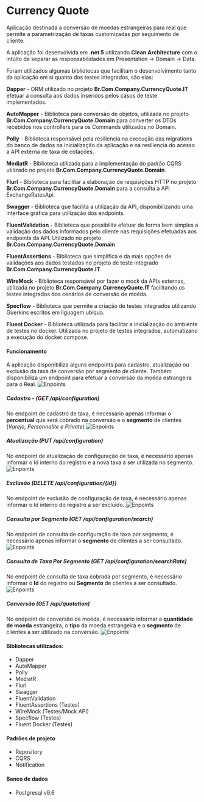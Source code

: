 # Currency Quote
Aplicação destinada a conversão de moedas estrangeiras para real que permite a parametrização de taxas customizadas por seguimento de cliente. 

A aplicação foi desenvolvida em **.net 5** utilizando **Clean Architecture** com o intúito de separar as responsabilidades em Presentation -> Domain -> Data.

Foram utilizados algumas bibliotecas que facilitam o desenvolvimento tanto da aplicação em si quanto dos testes integrados, são elas:

**Dapper** - ORM utilizado no projeto **Br.Com.Company.CurrencyQuote.IT** efetuar a consulta aos dados inseridos pelos casos de teste implementados.

**AutoMapper** - Biblioteca para conversão de objetos, utilizada no projeto **Br.Com.Company.CurrencyQuote.Domain** para converter os DTOs recebidos nos controllers para os Commands utilizados no Domain.

**Polly** - Biblioteca responsável pela resiliencia na execução das migrations do banco de dados na inicialização da aplicação e na resiliencia do acesso a API externa de taxa de cotações.

**MediatR** - Biblioteca utilizada para a implementação do padrão CQRS utilizado no projeto **Br.Com.Company.CurrencyQuote.Domain**.

**Flurl** - Biblioteca para facilitar a elaboração de requisições HTTP no projeto 
**Br.Com.Company.CurrencyQuote.Domain** para a consulta a API ExchangeRatesApi.

**Swagger** - Biblioteca que facilita a utilização da API, disponibilizando uma interface gráfica para utilização dos endpoints.

**FluentValidation** - Biblioteca que possibilita efetuar de forma bem simples a validação dos dados informados pelo cliente nas requisições efetuadas aos endpoints da API. Utilizado no projeto **Br.Com.Company.CurrencyQuote.Domain**

**FluentAssertions** - Biblioteca que simplifica e da mais opções de validações aos dados testados no projeto de teste integrado **Br.Com.Company.CurrencyQuote.IT**.

**WireMock** - Biblioteca responsável por fazer o mock da APIs externas, utilizada no projeto **Br.Com.Company.CurrencyQuote.IT** facilitando os testes integrados dos cenários de conversão de moéda.

**Specflow** - Biblioteca que permite a criação de testes integrados utilizando Guerkins escritos em liguagem ubíqua.

**Fluent Docker** - Biblioteca utilizada para facilitar a inicialização do ambiente de testes no docker. Utilizada no projeto de testes integrados, automatizano a execução do docker compose.

#### Funcionamento
A aplicação disponibiliza alguns endpoints para cadastro, atualização ou exclusão da taxa de conversão por segmento de cliente.
Também disponibiliza um endpoint para efetuar a conversão da moéda estrangeira para o Real.
![Enpoints](./docs/images/Endpoints.PNG)

##### Cadastro - (GET /api/configuration)
No endpoint de cadastro de taxa, é necessário apenas informar o **percentual** que será cobrado na conversão e o **segmento** de clientes (*Varejo, Personnalite e Private*)
![Enpoints](./docs/images/Cadastro.PNG)

##### Atualização (PUT /api/configuration)
No endpoint de atualização de configuração de taxa, é necessário apenas informar o Id interno do registro e a nova taxa a ser utilizada no segmento.
![Enpoints](./docs/images/Alteracao.PNG)

##### Exclusão (DELETE /api/configuration/{id})
No endpoint de exclusão de configuração de taxa, é necessário apenas informar o Id interno do registro a ser excluido.
![Enpoints](./docs/images/Exclusao.PNG)

##### Consulta por Segmento (GET /api/configuration/search)
No endpoint de consulta de configuração de taxa por segmento, é necessário apenas informar o **segmento** de clientes a ser consultado.
![Enpoints](./docs/images/ConsultaPorSegmento.PNG)

##### Consulta de Taxa Por Segmento (GET /api/configuration/searchRate)
No endpoint de consulta de taxa cobrada por segmento, é necessário informar o **Id** do registro ou **Segmento** de clientes a ser consultado.
![Enpoints](./docs/images/ConsultaTaxa.PNG)

##### Conversão (GET /api/quotation)
No endpoint de conversão de moéda, é necessário informar a **quantidade de moeda** estrangeira, o **tipo** da moeda estrangeira e o **segmento** de clientes a ser utilizado na conversão.
![Enpoints](./docs/images/Conversao.PNG)

#### Bibliotecas utilizados:
- Dapper
- AutoMapper
- Polly
- MediatR
- Flurl
- Swagger
- FluentValidation 
- FluentAssertions (Testes)
- WireMock (Testes/Mock API)
- Specflow (Testes)
- Fluent Docker (Testes)

#### Padrões de projeto
 - Repository
 - CQRS
 - Notification

#### Banco de dados
- Postgresql v9.6 

